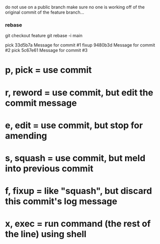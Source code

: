 do not use on a public branch
make sure no one is working off of the original commit of the feature branch...
### rebase

git checkout feature
git rebase -i main

pick 33d5b7a Message for commit #1
fixup 9480b3d Message for commit #2
pick 5c67e61 Message for commit #3

#  p, pick = use commit
#  r, reword = use commit, but edit the commit message
#  e, edit = use commit, but stop for amending
#  s, squash = use commit, but meld into previous commit
#  f, fixup = like "squash", but discard this commit's log message
#  x, exec = run command (the rest of the line) using shell